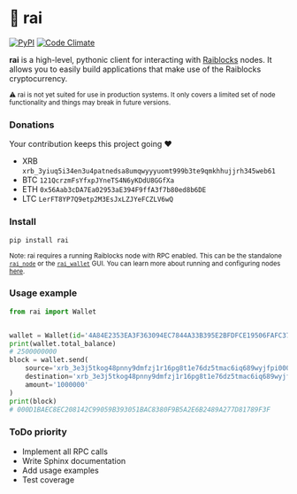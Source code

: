 # 🗿 rai

[![PyPI](https://img.shields.io/pypi/v/rai.svg)]() [![Code Climate](https://img.shields.io/codeclimate/maintainability/kennell/rai.svg)]() 

**rai** is a high-level, pythonic client for interacting with [Raiblocks](https://raiblocks.net/) nodes. It allows you to easily build applications that make use of the Raiblocks cryptocurrency.

<sub>⚠ rai is not yet suited for use in production systems. It only covers a limited set of node functionality and things may break in future versions.</sub>

### Donations

Your contribution keeps this project going ❤️

* XRB `xrb_3yiuq5i34en3u4patnedsa8umqwyyyuomt999b3te9qmkhhujjrh345web61`
* BTC `121QcrzmFsYfxpJYneTS4N6yKDdU8GGfXa`
* ETH `0x56Aab3cDA7Ea02953aE394F9ffA3f7b80ed8b6DE`
* LTC `LerFT8YP7Q9etp2M3EsJxLZJYeFCZLV6wQ`

### Install

```
pip install rai
```

<sub>Note: rai requires a running Raiblocks node with RPC enabled. This can be the standalone [`rai_node`](https://github.com/clemahieu/raiblocks/releases) or the [`rai_wallet`](https://github.com/clemahieu/raiblocks/releases) GUI. You can learn more about running and configuring nodes [here](https://github.com/clemahieu/raiblocks/wiki/Running-rai_node-as-a-service).</sub>

### Usage example

```python
from rai import Wallet


wallet = Wallet(id='4A84E2353EA3F363094EC7844A33B395E2BFDFCE19506FAFC37C73E7653D430F')
print(wallet.total_balance)
# 2500000000
block = wallet.send(
    source='xrb_3e3j5tkog48pnny9dmfzj1r16pg8t1e76dz5tmac6iq689wyjfpi00000000',
    destination='xrb_3e3j5tkog48pnny9dmfzj1r16pg8t1e76dz5tmac6iq689wyjfpi00000000',
    amount='1000000'
)
print(block)
# 000D1BAEC8EC208142C99059B393051BAC8380F9B5A2E6B2489A277D81789F3F
```

### ToDo priority

* Implement all RPC calls
* Write Sphinx documentation
* Add usage examples
* Test coverage

